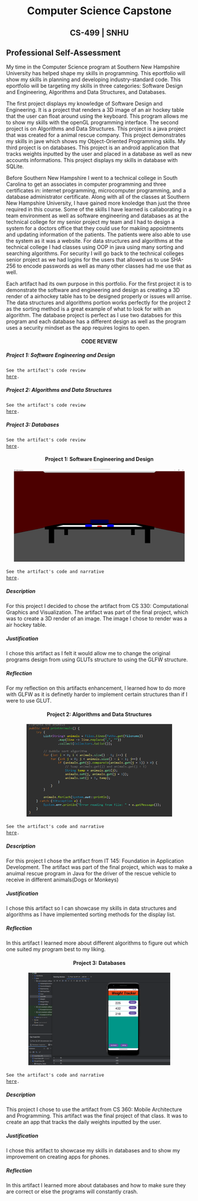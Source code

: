 # <center>Computer Science Capstone</center>
  
## <center>CS-499 | SNHU</center>

## Professional Self-Assessment
My time in the Computer Science program at Southern New Hampshire University has helped shape my skills in programming. This eportfolio will show my skills in planning and developing industry-standard code. This eportfolio will be targeting my skills in three categories: Software Design and Engineering, Algorithms and Data Structures, and Databases. 

The first project displays my knowledge of Software Design and Engineering. It is a project that renders a 3D image of an air hockey table that the user can float around using the keyboard. This program allows me to show my skills with the openGL programming interface. The second project is on Algorithms and Data Structures. This project is a java project that was created for a animal rescue company. This project demonstrates my skills in jave which shows my Object-Oriented Programming skills. My third project is on databases. This project is an android application that tracks weights inputted by the user and placed in a database as well as new accounts informations. This project displays my skills in database with SQLite.

Before Southern New Hampshire I went to a technical college in South Carolina to get an associates in computer programming and three certificates in: internet programming, microcomputer programming, and a database administrator certificate. Along with all of the classes at Southern New Hampshire University, I have gained more knoledge than just the three required in this course. Some of the skills I have learned is callaborating in a team environment as well as software engineering and databases as at the technical college for my senior project my team and I had to design a system for a doctors office that they could use for makiing appointments and updating information of the patients. The patients were also able to use the system as it was a website. For data structures and algorithms at the technical college I had classes using OOP in java using many sorting and searching algorithms. For security I will go back to the technical colleges senior project as we had logins for the users that allowed us to use SHA-256 to encode passwords as well as many other classes had me use that as well.

Each artifact had its own purpose in this portfolio. For the first project it is to demonstrate the software and engineering and design as creating a 3D render of a airhockey table has to be designed properly or issues will arrise. The data structures and algorithms portion works perfectly for the project 2 as the sorting method is a great example of what to look for with an algorithm. The database project is perfect as I use two databses for this program and each database has a different design as well as the program uses a security mindset as the app requires logins to open.





#### <center>CODE REVIEW</center>
##### Project 1: Software Engineering and Design

<code>See the artifact's code review <a href="https://youtu.be/zTK3yx63vlM">here</a>.</code>

##### Project 2: Algorithms and Data Structures<center>

<code>See the artifact's code review <a href="https://youtu.be/y0UvEotS7NA">here</a>.</code>

##### Project 3: Databases

<code>See the artifact's code review <a href="https://youtu.be/KBWjrAvvmic">here</a>.</code>


#### <center>Project 1: Software Engineering and Design</center>

<center>
  <a href="https://github.com/Russellwillis/Russellwillis.github.io/tree/main/CS330%20Final%20-%20Software%20Engineering%20and%20Design" title="Click me to view the artifact">
    <img src="SED.png" height=250>
  </a>
</center>

<code>See the artifact's code and narrative <a href="https://github.com/Russellwillis/Russellwillis.github.io/tree/main/CS330%20Final%20-%20Software%20Engineering%20and%20Design">here</a>.</code>

##### Description

For this project I decided to chose the artifact from CS 330: Computational Graphics and Visualization. The artifact was part of the final project, which was to create a 3D render of an image. The image I chose to render was a air hockey table.
##### Justification

I chose this artifact as I felt it would allow me to change the original programs design from using GLUTs structure to using the GLFW structure.
##### Reflection

For my reflection on this artifacts enhancement, I learned how to do more with GLFW as it is definetly harder to implement certain structures than if I were to use GLUT.
#### <center>Project 2: Algorithms and Data Structures</center>

<center>
 <a href="https://github.com/Russellwillis/Russellwillis.github.io/tree/main/IT%20145%20-%20Algorithms%20and%20data%20structure/Enhanced" title="Click me to view the artifact">
    <img src="BubbleSortAlgorithm.png" height=250>
  </a>
</center>

<code>See the artifact's code  and narrative <a href="https://github.com/Russellwillis/Russellwillis.github.io/tree/main/IT%20145%20-%20Algorithms%20and%20data%20structure/Enhanced">here</a>.</code>

##### Description

For this project I chose the artifact from IT 145: Foundation in Application Development. The artifact was part of the final project, which was to make a anuimal rescue program in Java for the driver of the rescue vehicle to receive in different animals(Dogs or Monkeys)

##### Justification

I chose this artifact so I can showcase my skills in data structures and algorithms as I have implemented sorting methods for the display list.

##### Reflection

In this artifact I learned more about different algorithms to figure out which one suited my program best to my liking.

#### <center>Project 3: Databases</center>

<center>
 <a href="https://github.com/Russellwillis/Russellwillis.github.io/tree/main/CS360%20-%20Databases" title="Click me to view the artifact">
    <img src="WeightsDatabase.png" height=250>
  </a>
</center>

<code>See the artifact's code  and narrative <a href="https://github.com/Russellwillis/Russellwillis.github.io/tree/main/CS360%20-%20Databases">here</a>.</code>

##### Description

This project I chose to use the artifact from CS 360: Mobile Architecture and Programming. This artifact was the final project of that class. It was to create an app that tracks the daily weights inputted by the user.

##### Justification

I chose this artifact to showcase my skills in databases and to show my improvement on creating apps for phones.
##### Reflection

In this artifact I learned more about databases and how to make sure they are correct or else the programs will constantly crash.
